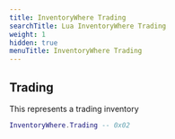 ```yaml
---
title: InventoryWhere Trading
searchTitle: Lua InventoryWhere Trading
weight: 1
hidden: true
menuTitle: InventoryWhere Trading
---
```

## Trading

This represents a trading inventory
```lua
InventoryWhere.Trading -- 0x02
```